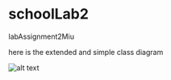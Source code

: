 # schoolLab2
labAssignment2Miu

here is the extended and simple class diagram

![alt text](https://github.com/thenewcreation/schoolLab2/blob/main/level2ClassDiagram.png)
